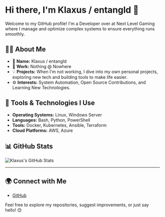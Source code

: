 # Hi there, I'm Klaxus / entangld 👋

Welcome to my GitHub profile! I'm a Developer over at Next Level Gaming where I manage and optimize complex systems to ensure everything runs smoothly.

## 👨‍💻 About Me
- 🌱 **Name:** Klaxus / entangld  
- 🏢 **Work:** Nothing @ Nowhere 
- 💡 **Projects:** When I'm not working, I dive into my own personal projects, exploring new tech and building tools to make life easier.  
- ⚙️ **Interests:** System Automation, Open Source Contributions, and Learning New Technologies.

## 🔧 Tools & Technologies I Use
- **Operating Systems:** Linux, Windows Server  
- **Languages:** Bash, Python, PowerShell  
- **Tools:** Docker, Kubernetes, Ansible, Terraform  
- **Cloud Platforms:** AWS, Azure  

## 📊 GitHub Stats

![Klaxus's GitHub Stats](https://github-readme-stats.vercel.app/api?username=klaxusnexus&show_icons=true&theme=tokyonight&title_color=9b59b6&icon_color=9b59b6&text_color=ffffff&bg_color=1a1a1a)

---

## 🌍 Connect with Me
- [GitHub](https://github.com/klaxusnexus)

Feel free to explore my repositories, suggest improvements, or just say hello! 😊
